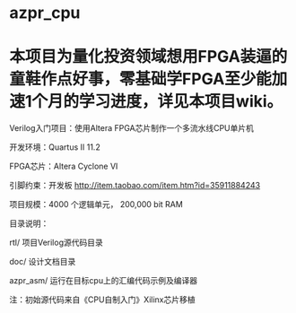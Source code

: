 azpr_cpu
========
本项目为量化投资领域想用FPGA装逼的童鞋作点好事，零基础学FPGA至少能加速1个月的学习进度，详见本项目wiki。
========

Verilog入门项目：使用Altera FPGA芯片制作一个多流水线CPU单片机

开发环境：Quartus II 11.2

FPGA芯片：Altera Cyclone VI

引脚约束：开发板 http://item.taobao.com/item.htm?id=35911884243

项目规模：4000 个逻辑单元， 200,000 bit RAM

目录说明：

rtl/           项目Verilog源代码目录

doc/           设计文档目录

azpr_asm/      运行在目标cpu上的汇编代码示例及编译器 

注：初始源代码来自《CPU自制入门》Xilinx芯片移植

